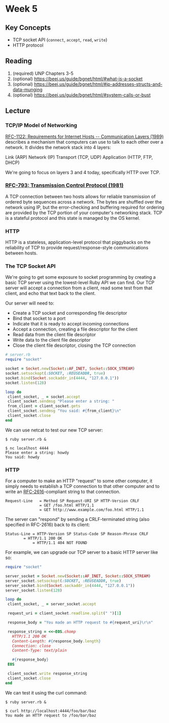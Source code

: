 # Week 5

## Key Concepts

- TCP socket API (`connect`, `accept`, `read`, `write`)
- HTTP protocol

## Reading

1. (required) UNP Chapters 3-5
2. (optional) https://beej.us/guide/bgnet/html/#what-is-a-socket
3. (optional) https://beej.us/guide/bgnet/html/#ip-addresses-structs-and-data-munging
4. (optional) https://beej.us/guide/bgnet/html/#system-calls-or-bust

## Lecture

### TCP/IP Model of Networking

[RFC-1122: Requirements for Internet Hosts -- Communication Layers 
(1989)][1] describes a mechanism that computers can use to talk to 
each other over a network. It divides the network stack into 4 
layers:

Link (ARP)
Network (IP)
Transport (TCP, UDP)
Application (HTTP, FTP, DHCP)

We're going to focus on layers 3 and 4 today, specifically HTTP over TCP.

### [RFC-793: Transmission Control Protocol (1981)][2]

A TCP connection between two hosts allows for reliable transmission 
of ordered byte sequences across a network. The bytes are shuffled 
over the network using IP, but the error-checking and buffering 
required for ordering are provided by the TCP portion of your 
computer's networking stack. TCP is a stateful protocol and this 
state is managed by the OS kernel.

### HTTP

HTTP is a stateless, application-level protocol that piggybacks on 
the reliability of TCP to provide request/response-style 
communications between hosts.

### The TCP Socket API

We're going to get some exposure to socket programming by creating a 
basic TCP server using the lowest-level Ruby API we can find. Our 
TCP server will accept a connection from a client, read some test 
from that client, and echo that text back to the client.

Our server will need to:

- Create a TCP socket and corresponding file descriptor
- Bind that socket to a port
- Indicate that it is ready to accept incoming connections
- Accept a connection, creating a file descriptor for the client
- Read data from the client file descriptor
- Write data to the client file descriptor
- Close the client file descriptor, closing the TCP connection

```ruby
# server.rb
require "socket"

socket = Socket.new(Socket::AF_INET, Socket::SOCK_STREAM)
socket.setsockopt(:SOCKET, :REUSEADDR, true)
socket.bind(Socket.sockaddr_in(4444, "127.0.0.1"))
socket.listen(128)

loop do
 client_socket, _ = socket.accept
 client_socket.sendmsg "Please enter a string: "
 from_client = client_socket.gets
 client_socket.sendmsg "You said: #{from_client}\n"
 client_socket.close
end
```

We can use netcat to test our new TCP server:

```shell
$ ruby server.rb &

$ nc localhost 4444
Please enter a string: howdy
You said: howdy
```

### HTTP

For a computer to make an HTTP "request" to some other computer, it 
simply needs to establish a TCP connection to that other computer 
and to write an [RFC-2616][3]-compliant string to that connection.

```
Request-Line   = Method SP Request-URI SP HTTP-Version CRLF
               = GET /foo.html HTTP/1.1
               = GET http://www.example.com/foo.html HTTP/1.1
```

The server can "respond" by sending a CRLF-terminated string (also 
specified in RFC-2616) back to its client:

```
Status-Line = HTTP-Version SP Status-Code SP Reason-Phrase CRLF
		= HTTP/1.1 200 OK
            = HTTP/1.1 404 NOT FOUND
```

For example, we can upgrade our TCP server to a basic HTTP server 
like so:

```ruby
require "socket"

server_socket = Socket.new(Socket::AF_INET, Socket::SOCK_STREAM)
server_socket.setsockopt(:SOCKET, :REUSEADDR, true)
server_socket.bind(Socket.sockaddr_in(4444, "127.0.0.1"))
server_socket.listen(128)

loop do
 client_socket, _ = server_socket.accept

 request_uri = client_socket.readline.split(" ")[1]

 response_body = "You made an HTTP request to #{request_uri}\r\n"

 response_string = <<~EOS.chomp
   HTTP/1.1 200 OK
   Content-Length: #{response_body.length}
   Connection: close
   Content-Type: text/plain

   #{response_body}
 EOS

 client_socket.write response_string
 client_socket.close
end
```

We can test it using the curl command:

```shell
$ ruby server.rb &

$ curl http://localhost:4444/foo/bar/baz
You made an HTTP request to /foo/bar/baz
```

[1]: https://datatracker.ietf.org/doc/html/rfc1122
[2]: https://datatracker.ietf.org/doc/html/rfc793
[3]: https://www.w3.org/Protocols/rfc2616/rfc2616

